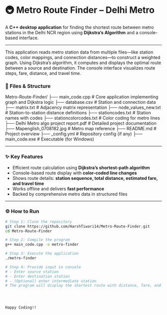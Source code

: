 # 🚇 Metro Route Finder – Delhi Metro

A **C++ desktop application** for finding the shortest route between metro stations in the Delhi NCR region using **Dijkstra’s Algorithm** and a console-based interface.

---

This application reads metro station data from multiple files—like station codes, color mappings, and connection distances—to construct a weighted graph. Using Dijkstra’s algorithm, it computes and displays the optimal route between a source and destination. The console interface visualizes route steps, fare, distance, and travel time.


### 📂 Files & Structure
Metro-Route-Finder/
├── main_code.cpp # Core application implementing graph and Dijkstra logic
├── database.csv # Station and connection data
├── matrix.txt # Adjacency matrix representation
├── node_values_new.txt # Station-to-station distance definitions
├── stationcodes.txt # Station names with codes
├── stationcolorcodes.txt # Color coding for metro lines
├── Delhi Metro algo project report.pdf # Detailed project documentation
├── Mapenglish_0708182.jpg # Metro map reference
├── README.md # Project overview
├── _config.yml # Repository config (if any)
├── main_code.exe # Executable (for Windows)

---

### ✨ Key Features
- Efficient route calculation using **Dijkstra’s shortest-path algorithm**  
- Console-based route display with **color-coded line changes**  
- Shows route details: **station sequence, total distance, estimated fare, and travel time**  
- Works offline and delivers **fast performance**  
- Backed by comprehensive metro data in structured files  

---

### ⚙️ How to Run
```bash
# Step 1: Clone the repository
git clone https://github.com/HarshTiwari14/Metro-Route-Finder.git
cd Metro-Route-Finder

# Step 2: Compile the program
g++ main_code.cpp -o metro-finder

# Step 3: Execute the application
./metro-finder

# Step 4: Provide input in console
# - Enter source station
# - Enter destination station
# - (Optional) enter intermediate station
# The program will display the shortest route with distance, fare, and travel time.




Happy Coding!!


